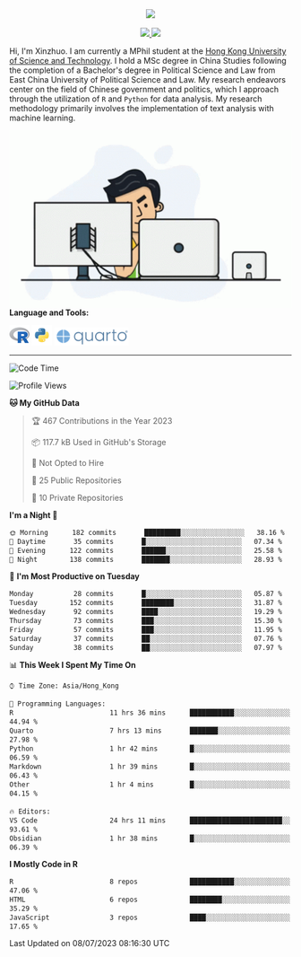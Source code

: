 <div align='center'>
<img src='https://readme-typing-svg.herokuapp.com?font=ubuntu&color=4d3900&center=true&lines=HKUST+Mphil+in+SOSC;Focus+on+China;Code+for+PoliSci'/>
</div>

<p align='center'>
 <a href='https://www.linkedin.com/in/xinzhuo-huang-5161011ba/' target='_blank'>
        <img src='https://img.shields.io/badge/linkedin%20-%230077B5.svg?&style=for-the-badge&logo=linkedin&logoColor=white'/>
    </a>
 <a href='https://twitter.com/HsinchoH' target='_blank'>
        <img src='https://img.shields.io/badge/Twitter-1DA1F2?style=for-the-badge&logo=twitter&logoColor=white'/>
    </a>
    </p>
    
Hi, I'm Xinzhuo. I am currently a MPhil student at the [Hong Kong University of Science and Technology](https://sosc.hkust.edu.hk/node/613). I hold a MSc degree in China Studies following the completion of a Bachelor's degree in Political Science and Law from East China University of Political Science and Law. My research endeavors center on the field of Chinese government and politics, which I approach through the utilization of `R` and `Python` for data analysis. My research methodology primarily involves the implementation of text analysis with machine learning.




<img align='right' src="https://github.com/xinzhuohkust/xinzhuohkust/blob/main/programmer.gif" width="590">



**Language and Tools:**  

<code><img height="36" src="https://raw.githubusercontent.com/github/explore/80688e429a7d4ef2fca1e82350fe8e3517d3494d/topics/r/r.png"></code>
<code><img height="36" src="https://raw.githubusercontent.com/github/explore/80688e429a7d4ef2fca1e82350fe8e3517d3494d/topics/python/python.png"></code>
<code><img height="32" src="https://github.com/quarto-dev/quarto-r/blob/main/man/figures/quarto.png"></code>

---
<!--START_SECTION:waka-->
![Code Time](http://img.shields.io/badge/Code%20Time-699%20hrs%2042%20mins-blue)

![Profile Views](http://img.shields.io/badge/Profile%20Views-4-blue)

**🐱 My GitHub Data** 

> 🏆 467 Contributions in the Year 2023
 > 
> 📦 117.7 kB Used in GitHub's Storage 
 > 
> 🚫 Not Opted to Hire
 > 
> 📜 25 Public Repositories 
 > 
> 🔑 10 Private Repositories  
 > 
**I'm a Night 🦉** 

```text
🌞 Morning      182 commits       █████████░░░░░░░░░░░░░░░░   38.16 % 
🌆 Daytime       35 commits       █░░░░░░░░░░░░░░░░░░░░░░░░   07.34 % 
🌃 Evening      122 commits       ██████░░░░░░░░░░░░░░░░░░░   25.58 % 
🌙 Night        138 commits       ███████░░░░░░░░░░░░░░░░░░   28.93 % 

```
📅 **I'm Most Productive on Tuesday** 

```text
Monday          28 commits       █░░░░░░░░░░░░░░░░░░░░░░░░   05.87 % 
Tuesday        152 commits       ████████░░░░░░░░░░░░░░░░░   31.87 % 
Wednesday       92 commits       ████░░░░░░░░░░░░░░░░░░░░░   19.29 % 
Thursday        73 commits       ███░░░░░░░░░░░░░░░░░░░░░░   15.30 % 
Friday          57 commits       ███░░░░░░░░░░░░░░░░░░░░░░   11.95 % 
Saturday        37 commits       ██░░░░░░░░░░░░░░░░░░░░░░░   07.76 % 
Sunday          38 commits       ██░░░░░░░░░░░░░░░░░░░░░░░   07.97 % 

```


📊 **This Week I Spent My Time On** 

```text
⌚︎ Time Zone: Asia/Hong_Kong

💬 Programming Languages: 
R                        11 hrs 36 mins      ███████████░░░░░░░░░░░░░░   44.94 % 
Quarto                   7 hrs 13 mins       ███████░░░░░░░░░░░░░░░░░░   27.98 % 
Python                   1 hr 42 mins        █░░░░░░░░░░░░░░░░░░░░░░░░   06.59 % 
Markdown                 1 hr 39 mins        █░░░░░░░░░░░░░░░░░░░░░░░░   06.43 % 
Other                    1 hr 4 mins         █░░░░░░░░░░░░░░░░░░░░░░░░   04.15 % 

🔥 Editors: 
VS Code                  24 hrs 11 mins      ███████████████████████░░   93.61 % 
Obsidian                 1 hr 38 mins        █░░░░░░░░░░░░░░░░░░░░░░░░   06.39 % 

```

**I Mostly Code in R** 

```text
R                        8 repos             ███████████░░░░░░░░░░░░░░   47.06 % 
HTML                     6 repos             ████████░░░░░░░░░░░░░░░░░   35.29 % 
JavaScript               3 repos             ████░░░░░░░░░░░░░░░░░░░░░   17.65 % 

```



 Last Updated on 08/07/2023 08:16:30 UTC
<!--END_SECTION:waka-->
    
    
    
    
    
    
    
    
